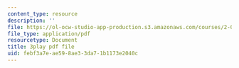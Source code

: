 ```yaml
---
content_type: resource
description: ''
file: https://ol-ocw-studio-app-production.s3.amazonaws.com/courses/2-003sc-engineering-dynamics-fall-2011/febf3a7eae598ae33da71b1173e2040c_QadsG49DY3M.pdf
file_type: application/pdf
resourcetype: Document
title: 3play pdf file
uid: febf3a7e-ae59-8ae3-3da7-1b1173e2040c
---
```

